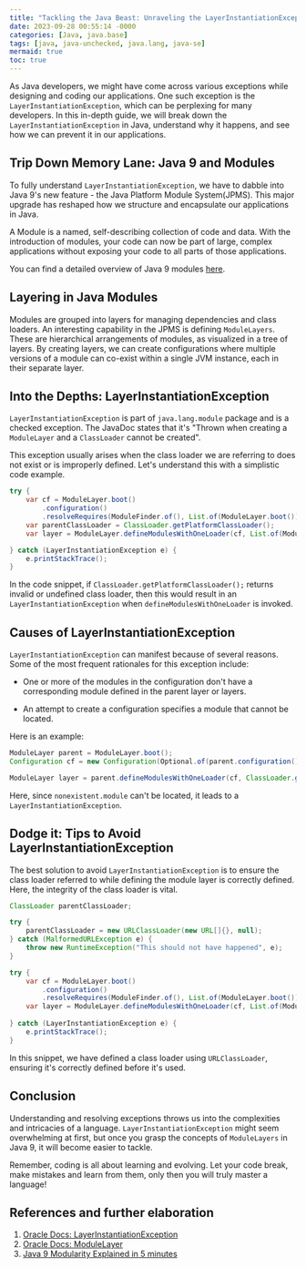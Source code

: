```yaml
---
title: "Tackling the Java Beast: Unraveling the LayerInstantiationException"
date: 2023-09-28 00:55:14 -0000
categories: [Java, java.base]
tags: [java, java-unchecked, java.lang, java-se]
mermaid: true
toc: true
---
```



As Java developers, we might have come across various exceptions while designing and coding our applications. One such exception is the `LayerInstantiationException`, which can be perplexing for many developers. In this in-depth guide, we will break down the `LayerInstantiationException` in Java, understand why it happens, and see how we can prevent it in our applications.

## Trip Down Memory Lane: Java 9 and Modules

To fully understand `LayerInstantiationException`, we have to dabble into Java 9's new feature - the Java Platform Module System(JPMS). This major upgrade has reshaped how we structure and encapsulate our applications in Java.

A Module is a named, self-describing collection of code and data. With the introduction of modules, your code can now be part of large, complex applications without exposing your code to all parts of those applications. 

You can find a detailed overview of Java 9 modules [here](https://www.oracle.com/corporate/features/understanding-java-9-modules.html).

## Layering in Java Modules

Modules are grouped into layers for managing dependencies and class loaders. An interesting capability in the JPMS is defining `ModuleLayers`. These are hierarchical arrangements of modules, as visualized in a tree of layers. By creating layers, we can create configurations where multiple versions of a module can co-exist within a single JVM instance, each in their separate layer.

## Into the Depths: LayerInstantiationException

`LayerInstantiationException` is part of `java.lang.module` package and is a checked exception. The JavaDoc states that it's "Thrown when creating a `ModuleLayer` and a `ClassLoader` cannot be created". 

This exception usually arises when the class loader we are referring to does not exist or is improperly defined. Let's understand this with a simplistic code example.

```java
try {
    var cf = ModuleLayer.boot()
        .configuration()
        .resolveRequires(ModuleFinder.of(), List.of(ModuleLayer.boot()));
    var parentClassLoader = ClassLoader.getPlatformClassLoader();
    var layer = ModuleLayer.defineModulesWithOneLoader(cf, List.of(ModuleLayer.boot()), parentClassLoader);

} catch (LayerInstantiationException e) {
    e.printStackTrace();
}
```

In the code snippet, if `ClassLoader.getPlatformClassLoader();` returns invalid or undefined class loader, then this would result in an `LayerInstantiationException` when `defineModulesWithOneLoader` is invoked.

## Causes of LayerInstantiationException

`LayerInstantiationException` can manifest because of several reasons. Some of the most frequent rationales for this exception include:

* One or more of the modules in the configuration don't have a corresponding module defined in the parent layer or layers. 

* An attempt to create a configuration specifies a module that cannot be located. 

Here is an example:

```java
ModuleLayer parent = ModuleLayer.boot();
Configuration cf = new Configuration(Optional.of(parent.configuration()), ModuleFinder.of(), Set.of("nonexistent.module"));

ModuleLayer layer = parent.defineModulesWithOneLoader(cf, ClassLoader.getSystemClassLoader());
```
Here, since `nonexistent.module` can't be located, it leads to a `LayerInstantiationException`.

## Dodge it: Tips to Avoid LayerInstantiationException

The best solution to avoid `LayerInstantiationException` is to ensure the class loader referred to while defining the module layer is correctly defined. Here, the integrity of the class loader is vital.

```java
ClassLoader parentClassLoader; 

try {
    parentClassLoader = new URLClassLoader(new URL[]{}, null);
} catch (MalformedURLException e) {
    throw new RuntimeException("This should not have happened", e);
}

try {
    var cf = ModuleLayer.boot()
        .configuration()
        .resolveRequires(ModuleFinder.of(), List.of(ModuleLayer.boot()));
    var layer = ModuleLayer.defineModulesWithOneLoader(cf, List.of(ModuleLayer.boot()), parentClassLoader);
    
} catch (LayerInstantiationException e) {
    e.printStackTrace();
}
```

In this snippet, we have defined a class loader using `URLClassLoader`, ensuring it's correctly defined before it's used.

## Conclusion 

Understanding and resolving exceptions throws us into the complexities and intricacies of a language. `LayerInstantiationException` might seem overwhelming at first, but once you grasp the concepts of `ModuleLayers` in Java 9, it will become easier to tackle.

Remember, coding is all about learning and evolving. Let your code break, make mistakes and learn from them, only then you will truly master a language!

## References and further elaboration

1. [Oracle Docs: LayerInstantiationException](https://docs.oracle.com/en/java/javase/11/docs/api/java.base/java/lang/module/LayerInstantiationException.html)
2. [Oracle Docs: ModuleLayer](https://docs.oracle.com/javase/9/docs/api/java/lang/ModuleLayer.html)
3. [Java 9 Modularity Explained in 5 minutes](https://dzone.com/articles/java-9-module-system)

